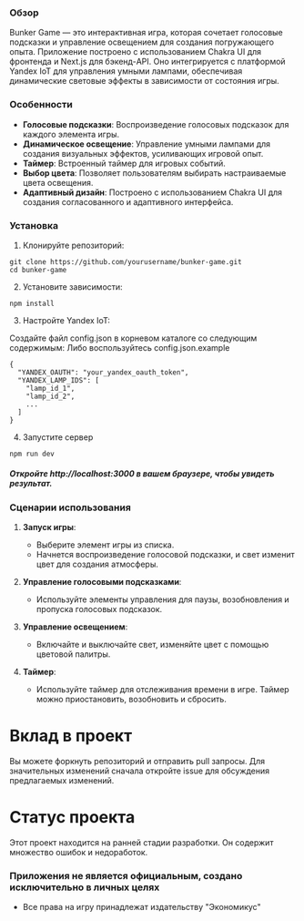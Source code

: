 ### Обзор

Bunker Game — это интерактивная игра, которая сочетает голосовые подсказки и управление освещением для создания погружающего опыта. Приложение построено с использованием Chakra UI для фронтенда и Next.js для бэкенд-API. Оно интегрируется с платформой Yandex IoT для управления умными лампами, обеспечивая динамические световые эффекты в зависимости от состояния игры.

### Особенности

- **Голосовые подсказки**: Воспроизведение голосовых подсказок для каждого элемента игры.
- **Динамическое освещение**: Управление умными лампами для создания визуальных эффектов, усиливающих игровой опыт.
- **Таймер**: Встроенный таймер для игровых событий.
- **Выбор цвета**: Позволяет пользователям выбирать настраиваемые цвета освещения.
- **Адаптивный дизайн**: Построено с использованием Chakra UI для создания согласованного и адаптивного интерфейса.

### Установка

1. Клонируйте репозиторий:
```
git clone https://github.com/yourusername/bunker-game.git
cd bunker-game
```

2. Установите зависимости:

```
npm install
```

3. Настройте Yandex IoT:

Создайте файл config.json в корневом каталоге со следующим содержимым:
Либо воспользуйтесь config.json.example

```
{
  "YANDEX_OAUTH": "your_yandex_oauth_token",
  "YANDEX_LAMP_IDS": [
    "lamp_id_1",
    "lamp_id_2",
    ...
  ]
}
```

4. Запустите сервер

```
npm run dev
```

##### Откройте http://localhost:3000 в вашем браузере, чтобы увидеть результат.


### Сценарии использования

1. **Запуск игры**:
    - Выберите элемент игры из списка.
    - Начнется воспроизведение голосовой подсказки, и свет изменит цвет для создания атмосферы.

2. **Управление голосовыми подсказками**:
    - Используйте элементы управления для паузы, возобновления и пропуска голосовых подсказок.

3. **Управление освещением**:
    - Включайте и выключайте свет, изменяйте цвет с помощью цветовой палитры.

4. **Таймер**:
    - Используйте таймер для отслеживания времени в игре. Таймер можно приостановить, возобновить и сбросить.





# Вклад в проект
Вы можете форкнуть репозиторий и отправить pull запросы. Для значительных изменений сначала откройте issue для обсуждения предлагаемых изменений.

# Статус проекта

Этот проект находится на ранней стадии разработки. Он содержит множество ошибок и недоработок.

### Приложения не является официальным, создано исключительно в личных целях


- Все права на игру принадлежат издательству "Экономикус"